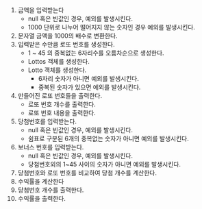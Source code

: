 1. 금액을 입력받는다
   - null 혹은 빈값인 경우, 예외를 발생시킨다.
   - 1000 단위로 나누어 떨어지지 않는 숫자인 경우 예외를 발생시킨다.
2. 문자열 금액을 1000의 배수로 변환한다.
3. 입력받은 수만큼 로또 번호를 생성한다.
   - 1 ~ 45 의 중복없는 6자리수를 오름차순으로 생성한다.
   - Lottos 객체를 생성한다.
   - Lotto 객체를 생성한다.
     - 6자리 숫자가 아니면 예외를 발생시킨다.
     - 중복된 숫자가 있으면 예외를 발생시킨다.
4. 만들어진 로또 번호들을 출력한다.
   - 로또 번호 개수를 출력한다.
   - 로또 번호 내용을 출력한다.
5. 당첨번호를 입력받는다.
   - null 혹은 빈값인 경우, 예외를 발생시킨다.
   - 쉼표로 구분된 6개의 중복없는 숫자가 아니면 예외를 발생시킨다.
6. 보너스 번호를 입력받는다.
   - null 혹은 빈값인 경우, 예외를 발생시킨다.
   - 당첨번호외의 1~45 사이의 숫자가 아니면 예외를 발생시킨다.
7. 당첨번호와 로또 번호를 비교하여 당첨 개수를 계산한다.
8. 수익률을 계산한다
9. 당첨번호 개수를 출력한다.
10. 수익률을 출력한다.